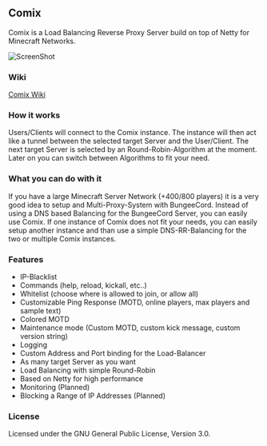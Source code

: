 ## Comix
Comix is a Load Balancing Reverse Proxy Server build on top of Netty for Minecraft Networks.

![ScreenShot](http://www.ibm.com/developerworks/websphere/library/techarticles/1308_gupta/images/fig01.jpg)

### Wiki
[Comix Wiki](https://github.com/JackWhite20/Comix/wiki)

### How it works
Users/Clients will connect to the Comix instance. The instance will then act like a tunnel between the selected target Server and the User/Client. The next target Server is selected by an Round-Robin-Algorithm at the moment. Later on you can switch between Algorithms to fit your need.

### What you can do with it
If you have a large Minecraft Server Network (+400/800 players) it is a very good idea to setup and Multi-Proxy-System with BungeeCord. Instead of using a DNS based Balancing for the BungeeCord Server, you can easily use Comix. If one instance of Comix does not fit your needs, you can easily setup another instance and than use a simple DNS-RR-Balancing for the two or multiple Comix instances.

### Features
- IP-Blacklist
- Commands (help, reload, kickall, etc..)
- Whitelist (choose where is allowed to join, or allow all)
- Customizable Ping Response (MOTD, online players, max players and sample text)
- Colored MOTD
- Maintenance mode (Custom MOTD, custom kick message, custom version string)
- Logging
- Custom Address and Port binding for the Load-Balancer
- As many target Server as you want
- Load Balancing with simple Round-Robin
- Based on Netty for high performance
- Monitoring (Planned)
- Blocking a Range of IP Addresses (Planned)

### License
Licensed under the GNU General Public License, Version 3.0.
